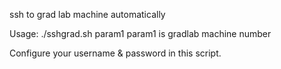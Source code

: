 ssh to grad lab machine automatically

Usage:
./sshgrad.sh param1
param1 is gradlab machine number

Configure your username & password in this script.
